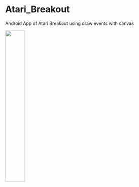 # Atari_Breakout
Android App of Atari Breakout using draw events with canvas<p>
<img src="https://user-images.githubusercontent.com/27340188/128082342-3b5e5dbc-a7c4-4b8d-9aef-e200341f58c8.png" width="35%" height="35%">
